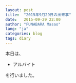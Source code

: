 ```yaml
---
layout: post
title:  "2015年9月29日の出来事"
date:   2015-09-29 22:00
author: "FUNABARA Masao"
lang: "ja"
categories: blog
tags: diary
---
```


本日は、

* アルバイト

を行いました。
